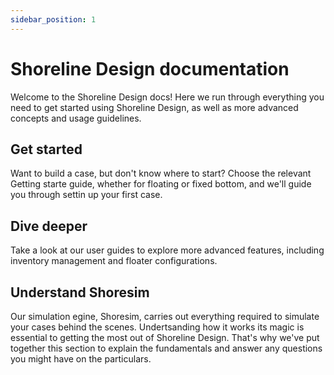 ```yaml
---
sidebar_position: 1
---
```


# Shoreline Design documentation

Welcome to the Shoreline Design docs! Here we run through everything you need to get started using Shoreline Design, as well as more advanced concepts and usage guidelines.

## Get started

Want to build a case, but don't know where to start? Choose the relevant Getting starte guide, whether for floating or fixed bottom, and we'll guide you through settin up your first case.

## Dive deeper

Take a look at our user guides to explore more advanced features, including inventory management and floater configurations.

## Understand Shoresim

Our simulation egine, Shoresim, carries out everything required to simulate your cases behind the scenes. Undertsanding how it works its magic is essential to getting the most out of Shoreline Design. That's why we've put together this section to explain the fundamentals and answer any questions you might have on the particulars. 